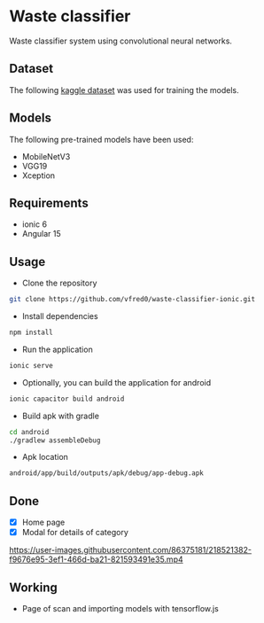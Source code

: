 # Waste classifier
Waste classifier system using convolutional neural networks. 

## Dataset
The following [kaggle dataset](https://www.kaggle.com/datasets/mostafaabla/garbage-classification) was used for training the models.


## Models
The following pre-trained models have been used: 
- MobileNetV3
- VGG19
- Xception

## Requirements
- ionic 6
- Angular 15

## Usage
- Clone the repository
```bash
git clone https://github.com/vfred0/waste-classifier-ionic.git
```
- Install dependencies
```bash
npm install
```
- Run the application
```bash
ionic serve
```
- Optionally, you can build the application for android
```bash
ionic capacitor build android
```
- Build apk with gradle
```bash
cd android
./gradlew assembleDebug
```
- Apk location
```bash 
android/app/build/outputs/apk/debug/app-debug.apk
```
## Done
- [x] Home page
- [x] Modal for details of category

https://user-images.githubusercontent.com/86375181/218521382-f9676e95-3ef1-466d-ba21-821593491e35.mp4  

## Working
- Page of scan and importing models with tensorflow.js
